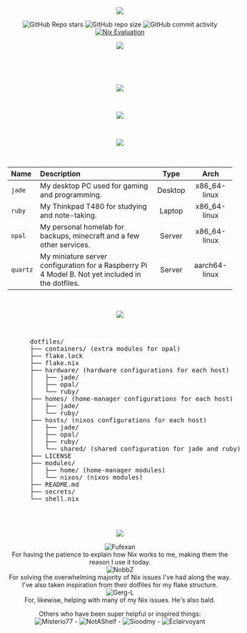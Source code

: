 <p align="center">
  <img src="https://github.com/qazer2687/dotfiles-readme-test/assets/114782572/4abb900c-454f-49fe-8b88-9bdead35a85f" />
</p>

<div align="center">
  
![GitHub Repo stars](https://img.shields.io/github/stars/qazer2687/dotfiles?style=flat)
![GitHub repo size](https://img.shields.io/github/repo-size/qazer2687/dotfiles)
![GitHub commit activity](https://img.shields.io/github/commit-activity/t/qazer2687/dotfiles)
[![Nix Evaluation](https://github.com/***REMOVED***/dotfiles/actions/workflows/nix.yml/badge.svg)](https://github.com/***REMOVED***/dotfiles/actions/workflows/nix.yml)

</div>

<p align="center">
  <img src="https://github.com/qazer2687/dotfiles-readme-test/assets/114782572/55957204-3d2c-4e1a-bac8-271907342847" />
</p>

<br>
<br>
<br>

<p align="center">
  <img src="https://github.com/qazer2687/dotfiles-readme-test/assets/114782572/93fe9fc8-a987-4e9c-99da-3530a64d4834" />
</p>

<br>

<p align="center">
  <img src="https://github.com/qazer2687/dotfiles-readme-test/assets/114782572/7984554b-6a63-4117-883b-957585a8c3b0" />
</p>

<br>

<p align="center">
  <img src="https://github.com/qazer2687/dotfiles-readme-test/assets/114782572/3f41a61f-ef29-4150-9f1f-0f46c8207800" />
</p>

<br>

| Name         | Description                                                                                       |  Type   |     Arch      |
| :----------- | :------------------------------------------------------------------------------------------------ | :-----: | :-----------: |
| `jade`       | My desktop PC used for gaming and programming.                                                    | Desktop | x86_64-linux  |
| `ruby`       | My Thinkpad T480 for studying and note-taking.                                                    | Laptop  | x86_64-linux  |
| `opal`       | My personal homelab for backups, minecraft and a few other services.                              | Server  | x86_64-linux  |
| `quartz`     | My miniature server configuration for a Raspberry Pi 4 Model B. Not yet included in the dotfiles. | Server  | aarch64-linux |

<br>

<p align="center">
  <img src="https://github.com/qazer2687/dotfiles-readme-test/assets/114782572/1ef869eb-5f50-4dcd-921c-fba056b636a3" />
</p>

<br>

<div style="text-align: right;">
  <div style="display: inline-block; text-align: left;">
    <pre>
      dotfiles/
      ├── containers/ (extra modules for opal)
      ├── flake.lock
      ├── flake.nix
      ├── hardware/ (hardware configurations for each host)
      │   ├── jade/ 
      │   ├── opal/
      │   └── ruby/
      ├── homes/ (home-manager configurations for each host)
      │   ├── jade/
      │   └── ruby/
      ├── hosts/ (nixos configurations for each host)
      │   ├── jade/
      │   ├── opal/
      │   ├── ruby/
      │   └── shared/ (shared configuration for jade and ruby)
      ├── LICENSE
      ├── modules/ 
      │   ├── home/ (home-manager modules)
      │   └── nixos/ (nixos modules)
      ├── README.md
      ├── secrets/
      └── shell.nix
    </pre>
  </div>
</div>

<br>

<p align="center">
  <img src="https://github.com/qazer2687/dotfiles-readme-test/assets/114782572/408816de-159c-4c7f-939c-7acec87519be" />
</p>

<div align="center">

![Fufexan](https://github.com/fufexan)\
For having the patience to explain how Nix works to me, making them the reason I use it today.\
![NobbZ](https://github.com/NobbZ)\
For solving the overwhelming majority of Nix issues I've had along the way. I've also taken inspiration from their dotfiles for my flake structure.\
![Gerg-L](https://github.com/Gerg-L)\
For, likewise, helping with many of my Nix issues. He's also bald.

Others who have been super helpful or inspired things:\
![Misterio77](https://github.com/Misterio77) - ![NotAShelf](https://github.com/NotAShelf) - ![Sioodmy](https://github.com/sioodmy) - ![Éclairvoyant](https://github.com/eclairevoyant/)

</div>